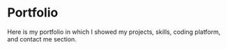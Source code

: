 # Portfolio
Here is my portfolio in which  I showed my projects, skills, coding platform, and  contact me section.

